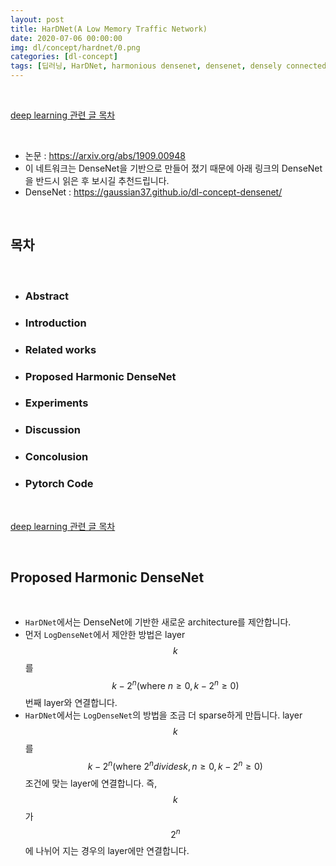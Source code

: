 ```yaml
---
layout: post
title: HarDNet(A Low Memory Traffic Network)
date: 2020-07-06 00:00:00
img: dl/concept/hardnet/0.png
categories: [dl-concept] 
tags: [딥러닝, HarDNet, harmonious densenet, densenet, densely connected convolution networks] # add tag
---
```


<br>

[deep learning 관련 글 목차](https://gaussian37.github.io/dl-concept-table/)

<br>

- 논문 : https://arxiv.org/abs/1909.00948
- 이 네트워크는 DenseNet을 기반으로 만들어 졌기 때문에 아래 링크의 DenseNet을 반드시 읽은 후 보시길 추천드립니다.
- DenseNet : https://gaussian37.github.io/dl-concept-densenet/

<br>

## **목차**

<br>

- ### Abstract
- ### Introduction
- ### Related works
- ### Proposed Harmonic DenseNet
- ### Experiments
- ### Discussion
- ### Concolusion
- ### Pytorch Code

<br>

[deep learning 관련 글 목차](https://gaussian37.github.io/dl-concept-table/)

<br>

## **Proposed Harmonic DenseNet**

<br>

- `HarDNet`에서는 DenseNet에 기반한 새로운 architecture를 제안합니다. 
- 먼저 `LogDenseNet`에서 제안한 방법은 layer $$ k $$를 $$ k - 2^{n} (\text{where  } n \ge 0, k - 2^{n} \ge 0) $$ 번째 layer와 연결합니다. 
- `HarDNet`에서는 `LogDenseNet`의 방법을 조금 더 sparse하게 만듭니다. layer $$ k $$를 $$ k - 2^{n} (\text{where  } 2^{n} divides k , n \ge 0, k - 2^{n} \ge 0) $$ 조건에 맞는 layer에 연결합니다. 즉, $$ k $$ 가 $$ 2^{n} $$에 나뉘어 지는 경우의 layer에만 연결합니다.
